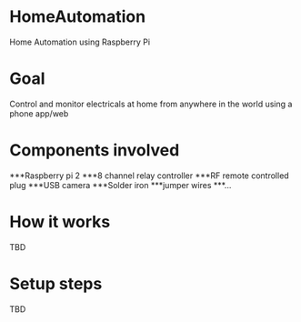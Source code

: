 # HomeAutomation
Home Automation using Raspberry Pi

# Goal
Control and monitor electricals at home from anywhere in the world using a phone app/web

# Components involved
***Raspberry pi 2
***8 channel relay controller
***RF remote controlled plug
***USB camera
***Solder iron
***jumper wires
***...

# How it works
TBD

# Setup steps
TBD


